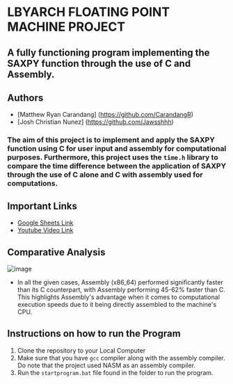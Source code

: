 # LBYARCH FLOATING POINT MACHINE PROJECT

## A fully functioning program implementing the SAXPY function through the use of C and Assembly.
## Authors
- [Matthew Ryan Carandang] (https://github.com/CarandangR)
- [Josh Christian Nunez] (https://github.com/Jawsshhh)

### The aim of this project is to implement and apply the SAXPY function using C for user input and assembly for computational purposes. Furthermore, this project uses the `time.h` library to compare the time difference between the application of SAXPY through the use of C alone and C with assembly used for computations.

## Important Links
- <a href = "https://docs.google.com/spreadsheets/d/1pxjaLjrpqlia0G-htxE7v_ePE7JZzUAg8gkum9WhNz0/edit?usp=sharing" target = "blank"> Google Sheets Link </a>
- <a href = "https://youtu.be/vBe84-GRmoU" target = "blank"> Youtube Video Link </a>

## Comparative Analysis
![image](https://github.com/user-attachments/assets/2bde86de-ddb8-41f0-b79d-a38d19ccb62e)
- In all the given cases, Assembly (x86_64) performed significantly faster than its C counterpart, with Assembly performing 45-62% faster than C. This highlights Assembly's advantage when it comes to computational execution speeds due to it being directly assembled to the machine's CPU.


## Instructions on how to run the Program
1. Clone the repository to your Local Computer
2. Make sure that you have `gcc` compiler along with the assembly compiler. Do note that the project used NASM as an assembly compiler.
3. Run the `startprogram.bat` file found in the folder to run the program.

